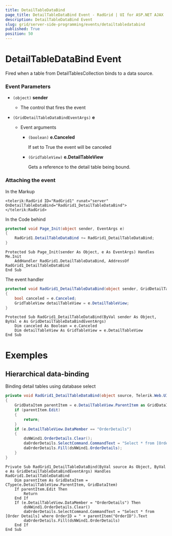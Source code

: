 ```yaml
---
title: DetailTableDataBind
page_title: DetailTableDataBind Event - RadGrid | UI for ASP.NET AJAX
description: DetailTableDataBind Event
slug: grid/server-side-programming/events/detailtabledatabind
published: True
position: 50
---
```


# DetailTableDataBind Event

Fired when a table from DetailTablesCollection binds to a data source.

### Event Parameters

* `(object)` **sender**

    * The control that fires the event

* `(GridDetailTableDataBindEventArgs)` **e**

    * Event arguments

        * `(boolean)` **e.Canceled**
            
            If set to True the event will be canceled

        * `(GridTableView)` **e.DetailTableView**

            Gets a reference to the detail table being bound.

### Attaching the event

In the Markup

````ASP.NET
<telerik:RadGrid ID="RadGrid1" runat="server" OnDetailTableDataBind="RadGrid1_DetailTableDataBind">
</telerik:RadGrid>
````

In the Code behind

````C#
protected void Page_Init(object sender, EventArgs e)
{
    RadGrid1.DetailTableDataBind += RadGrid1_DetailTableDataBind;
}
````
````VB
Protected Sub Page_Init(sender As Object, e As EventArgs) Handles Me.Init
    AddHandler RadGrid1.DetailTableDataBind, AddressOf RadGrid1_DetailTableDataBind
End Sub
````

The event handler

````C#
protected void RadGrid1_DetailTableDataBind(object sender, GridDetailTableDataBindEventArgs e)
{
    bool canceled = e.Canceled;
    GridTableView detailTableView = e.DetailTableView;
}
````
````VB
Protected Sub RadGrid1_DetailTableDataBind(ByVal sender As Object, ByVal e As GridDetailTableDataBindEventArgs)
    Dim canceled As Boolean = e.Canceled
    Dim detailTableView As GridTableView = e.DetailTableView
End Sub
````

# Exemples

## Hierarchical data-binding

Binding detail tables using database select

````C#
private void RadGrid1_DetailTableDataBind(object source, Telerik.Web.UI.GridDetailTableDataBindEventArgs e)
{
    GridDataItem parentItem = e.DetailTableView.ParentItem as GridDataItem;
    if (parentItem.Edit)
    {
        return;
    }
    if (e.DetailTableView.DataMember == "OrderDetails")
    {
        dsNWind1.OrderDetails.Clear();
        daOrderDetails.SelectCommand.CommandText = "Select * from [Order Details] where OrderID = " + parentItem["OrderID"].Text;
        daOrderDetails.Fill(dsNWind1.OrderDetails);
    }
}
````
````VB
Private Sub RadGrid1_DetailTableDataBind(ByVal source As Object, ByVal e As GridDetailTableDataBindEventArgs) Handles RadGrid1.DetailTableDataBind
    Dim parentItem As GridDataItem = CType(e.DetailTableView.ParentItem, GridDataItem)
    If parentItem.Edit Then
        Return
    End If
    If (e.DetailTableView.DataMember = "OrderDetails") Then
        dsNWind1.OrderDetails.Clear()
        daOrderDetails.SelectCommand.CommandText = "Select * from [Order Details] where OrderID = " + parentItem("OrderID").Text
        daOrderDetails.Fill(dsNWind1.OrderDetails)
    End If
End Sub
````

  
